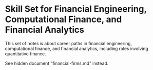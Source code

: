 #	Skill Set for Financial Engineering, Computational Finance, and Financial Analytics

This set of notes is about career paths in financial engineering, computational finance, and financial analytics, including roles involving quantitative finance.

See hidden document "financial-firms.md" instead.



